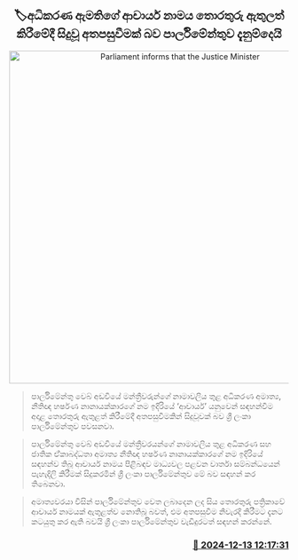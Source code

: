 <p align='center'><b><h2 align='center' title='Parliament informs that the Justice Minister's doctorate was an error in entering information'>🏷අධිකරණ ඇමතිගේ ආචාර්ය නාමය තොරතුරු ඇතුලත් කිරීමේදී සිදුවූ අතපසුවීමක් බව පාර්ලිමේන්තුව දැනුම්දෙයි</h2></b></p>
<p align='center'><img src='https://helakuru.sgp1.cdn.digitaloceanspaces.com/esana/images/lib/harshana-nanayakkara-minister.jpg' width='600' alt='Parliament informs that the Justice Minister's doctorate was an error in entering information'></p>

> පාර්ලිමේන්තු වෙබ් අඩවියේ මන්ත්‍රීවරුන්ගේ නාමාවලිය තුළ අධිකර​ණ අමාත්‍ය, නීතිඥ හර්ෂණ නානායක්කාරගේ නම ඉදිරියේ ‘ආචාර්ය’ යනුවෙන් සඳහන්වීම අදාළ තොරතුරු ඇතුළත් කිරීමේදී අතපසුවීමකින් සිදුවූවක් බව ශ්‍රී ලංකා පාර්ලිමේන්තුව පවසනවා.

> පාර්ලිමේන්තු වෙබ් අඩවියේ මන්ත්‍රීවරයන්ගේ නාමාවලිය තුළ අධිකරණ සහ ජාතික ඒ්කාබද්ධතා අමාත්‍ය නීතිඥ හර්ෂණ නානායක්කාරගේ නම ඉදිරියේ සඳහන්ව තිබූ ආචාර්ය නාමය පිළිබඳව මාධ්‍යවල පළවන වාර්තා සම්බන්ධයෙන් පැහැදිලි කිරීමක් සිදුකරමින් ශ්‍රී ලංකා පාර්ලිමේන්තුව මේ බව සඳහන් කර තිබෙනවා.

> අමාත්‍යවරයා විසින් පාර්ලිමේන්තුව වෙත ලබාදෙන ලද ‍සිය තොරතුරු පත්‍රිකාවේ ආචාර්ය නාමයක් ඇතුළත්ව නොතිබූ බවත්, එම අතපසුවීම නිවැරදි කිරීමට දැනට කටයුතු කර ඇති බවයි ශ්‍රී ලංකා පාර්ලිමේන්තුව වැඩිදුරටත් සඳහන් කරන්නේ. 



<h3 align='right'><a href='https://www.helakuru.lk/esana/p/105883/'>📅 2024-12-13 12:17:31</a></h3>
